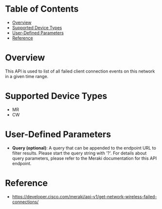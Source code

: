 # Table of Contents
- [Overview](#overview)
- [Supported Device Types](#supported-device-types)
- [User-Defined Parameters](#user-defined-parameters)
- [Reference](#reference)

# Overview <a name="overview"></a>
This API is used to list of all failed client connection events on this network in a given time range.



# Supported Device Types <a name="supported-device-types"></a>
* MR
* CW

# User-Defined Parameters <a name="user-defined-parameters"></a>
* <b>Query (optional)</b>: A query that can be appended to the endpoint URL to filter results. Please start the query string with '?'. For details about query parameters, please refer to the Meraki documentation for this API endpoint.

# Reference <a name="reference"></a>
* https://developer.cisco.com/meraki/api-v1/get-network-wireless-failed-connections/